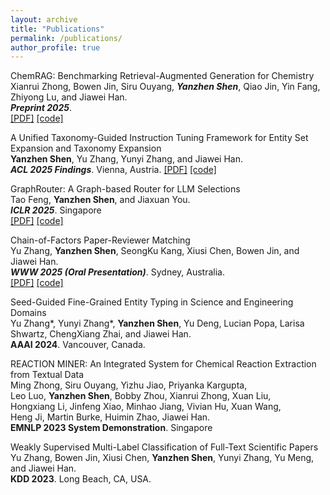 ```yaml
---
layout: archive
title: "Publications"
permalink: /publications/
author_profile: true
---
```


ChemRAG: Benchmarking Retrieval-Augmented Generation for Chemistry \
Xianrui Zhong, Bowen Jin, Siru Ouyang, ***Yanzhen Shen***, Qiao Jin, Yin Fang, Zhiyong Lu, and Jiawei Han. \
***Preprint 2025***. \
[[PDF]](https://arxiv.org/pdf/2402.13405) [[code]](https://github.com/yanzhen4/TaxoInstruct)

A Unified Taxonomy-Guided Instruction Tuning Framework for Entity Set Expansion and Taxonomy Expansion \
**Yanzhen Shen**, Yu Zhang, Yunyi Zhang, and Jiawei Han. \
***ACL 2025 Findings***. Vienna, Austria.
[[PDF]](https://arxiv.org/pdf/2410.03834) [[code]](https://github.com/ulab-uiuc/GraphRouter)

GraphRouter: A Graph-based Router for LLM Selections  \
Tao Feng, **Yanzhen Shen**, and Jiaxuan You.  \
***ICLR 2025***. Singapore \
[[PDF]](https://arxiv.org/pdf/2410.03834) [[code]](https://github.com/ulab-uiuc/GraphRouter)

Chain-of-Factors Paper-Reviewer Matching \
Yu Zhang, **Yanzhen Shen**, SeongKu Kang, Xiusi Chen, Bowen Jin, and Jiawei Han. \
***WWW 2025 (Oral Presentation)***. Sydney, Australia. \
[[PDF]](https://arxiv.org/pdf/2310.14483) [[code]](https://github.com/yuzhimanhua/CoF)

Seed-Guided Fine-Grained Entity Typing in Science and Engineering Domains \
Yu Zhang\*, Yunyi Zhang\*, **Yanzhen Shen**, Yu Deng, Lucian Popa, Larisa Shwartz, ChengXiang Zhai, and Jiawei Han.     
**AAAI 2024**. Vancouver, Canada.

REACTION MINER: An Integrated System for Chemical Reaction Extraction from Textual Data \
Ming Zhong, Siru Ouyang, Yizhu Jiao, Priyanka Kargupta, \
Leo Luo, **Yanzhen Shen**, Bobby Zhou, Xianrui Zhong, Xuan Liu, \
Hongxiang Li, Jinfeng Xiao, Minhao Jiang, Vivian Hu, Xuan Wang, \
Heng Ji, Martin Burke, Huimin Zhao, Jiawei Han. \
**EMNLP 2023 System Demonstration**. Singapore

Weakly Supervised Multi-Label Classification of Full-Text Scientific Papers \
Yu Zhang, Bowen Jin, Xiusi Chen, **Yanzhen Shen**, Yunyi Zhang, Yu Meng, and Jiawei Han. \
**KDD 2023**. Long Beach, CA, USA.

